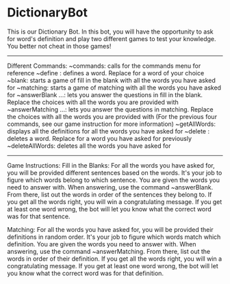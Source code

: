 # DictionaryBot
This is our Dictionary Bot.
In this bot, you will have the opportunity to ask for word's definition and play two different games to test your knowledge.
You better not cheat in those games!

_______________________
Different Commands:
~commands: calls for the commands menu for reference
~define <word>: defines a word. Replace <word> for a word of your choice
~blank: starts a game of fill in the blank with all the words you have asked for
~matching: starts a game of matching with all the words you have asked for
~answerBlank <choice1> <choice2> <choice3> ...: lets you answer the questions in fill in the blank. Replace the choices with all the words you are provided with
~answerMatching <choice1> <choice2> <choice3> ...: lets you answer the questions in matching. Replace the choices with all the words you are provided with
(For the previous four commands, see our game instruction for more information)
~getAllWords: displays all the definitions for all the words you have asked for
~delete <word>: deletes a word. Replace <word> for a word you have asked for previously
~deleteAllWords: deletes all the words you have asked for

_______________________
Game Instructions:
Fill in the Blanks:
For all the words you have asked for, you will be provided different sentences based on the words. It's your job to figure which words belong to which sentence.
You are given the words you need to answer with.
When answering, use the command ~answerBlank. From there, list out the words in order of the sentences they belong to.
If you get all the words right, you will win a congratulating message.
If you get at least one word wrong, the bot will let you know what the correct word was for that sentence.

Matching:
For all the words you have asked for, you will be provided their definitions in random order. It's your job to figure which words match which definition.
You are given the words you need to answer with.
When answering, use the command ~answerMatching. From there, list out the words in order of their definition.
If you get all the words right, you will win a congratulating message.
If you get at least one word wrong, the bot will let you know what the correct word was for that definition.